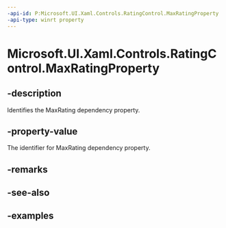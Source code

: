 ```yaml
---
-api-id: P:Microsoft.UI.Xaml.Controls.RatingControl.MaxRatingProperty
-api-type: winrt property
---
```

<!-- Property syntax.
public DependencyProperty MaxRatingProperty { get; }
-->

# Microsoft.UI.Xaml.Controls.RatingControl.MaxRatingProperty


## -description

Identifies the MaxRating dependency property.


## -property-value

The identifier for MaxRating dependency property.


## -remarks


## -see-also


## -examples


